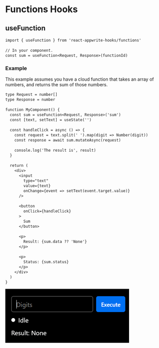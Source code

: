 # Functions Hooks

## useFunction

```tsx
import { useFunction } from 'react-appwrite-hooks/functions'

// In your component.
const sum = useFunction<Request, Response>(functionId)
```

### Example

This example assumes you have a cloud function that takes an array of numbers, and returns the sum of those numbers.

```tsx
type Request = number[]
type Response = number

function MyComponent() {
  const sum = useFunction<Request, Response>('sum')
  const [text, setText] = useState('')

  const handleClick = async () => {
    const request = text.split(' ').map(digit => Number(digit))
    const response = await sum.mutateAsync(request)

    console.log('The result is', result)
  }

  return (
    <div>
      <input
        type="text"
        value={text}
        onChange={event => setText(event.target.value)}
      />

      <button
        onClick={handleClick}
      >
        Sum
      </button>

      <p>
        Result: {sum.data ?? 'None'}
      </p>

      <p>
        Status: {sum.status}
      </p>
    </div>
  )
}
```
![useFunction example](/docs/functions/images/useFunction.gif)